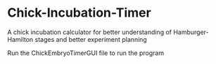 # Chick-Incubation-Timer
A chick incubation calculator for better understanding of Hamburger-Hamilton stages and better experiment planning

Run the ChickEmbryoTimerGUI file to run the program
